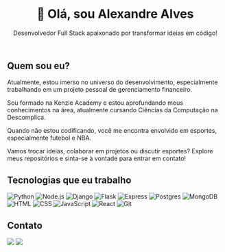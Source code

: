 <header>
    <h1>👋 Olá, sou Alexandre Alves</h1>
    <p>Desenvolvedor Full Stack apaixonado por transformar ideias em código!</p>
</header>
<section>
    <h2>Quem sou eu?</h2>
    <p>Atualmente, estou imerso no universo do desenvolvimento, especialmente trabalhando em um projeto pessoal de gerenciamento financeiro.</p>
    <p>Sou formado na Kenzie Academy e estou aprofundando meus conhecimentos na área, atualmente cursando Ciências da Computação na Descomplica.</p>
    <p>Quando não estou codificando, você me encontra envolvido em esportes, especialmente futebol e NBA.</p>
    <p>Vamos trocar ideias, colaborar em projetos ou discutir esportes? Explore meus repositórios e sinta-se à vontade para entrar em contato!</p>
</section>
<section>
    <h2>Tecnologias que eu trabalho</h2>
    <p>
        <img src="https://cdn.jsdelivr.net/gh/devicons/devicon/icons/python/python-original-wordmark.svg" alt="Python">
        <img src="https://cdn.jsdelivr.net/gh/devicons/devicon/icons/nodejs/nodejs-original-wordmark.svg" alt="Node.js">
        <img src="https://cdn.jsdelivr.net/gh/devicons/devicon/icons/django/django-plain-wordmark.svg" alt="Django">
        <img src="https://cdn.jsdelivr.net/gh/devicons/devicon/icons/flask/flask-original-wordmark.svg" alt="Flask">
        <img src="https://cdn.jsdelivr.net/gh/devicons/devicon/icons/express/express-original-wordmark.svg" alt="Express">
        <img src="https://cdn.jsdelivr.net/gh/devicons/devicon/icons/postgresql/postgresql-original-wordmark.svg" alt="Postgres">
        <img src="https://cdn.jsdelivr.net/gh/devicons/devicon/icons/mongodb/mongodb-original-wordmark.svg" alt="MongoDB">
        <img src="https://cdpn.jsdelivr.net/gh/devicons/devicon/icons/html5/html5-original-wordmark.svg" alt="HTML">
        <img src="https://cdn.jsdelivr.net/gh/devicons/devicon/icons/css3/css3-original-wordmark.svg" alt="CSS">
        <img src="https://cdn.jsdelivr.net/gh/devicons/devicon/icons/javascript/javascript-original.svg" alt="JavaScript">
        <img src="https://cdn.jsdelivr.net/gh/devicons/devicon/icons/react/react-original-wordmark.svg" alt="React">
        <img src="https://cdn.jsdelivr.net/gh/devicons/devicon/icons/git/git-original-wordmark.svg" alt="Git">
    </p>
</section>
<section>
    <h2>Contato</h2>
    <a href="https://www.linkedin.com/in/alexandre-alvescs/" target="_blank"><img loading="lazy" src="https://img.shields.io/badge/-LinkedIn-%230077B5?style=for-the-badge&logo=linkedin&logoColor=white" target="_blank"></a>
    <a href = "mailto:alexandrealvescs@gmail.com"><img loading="lazy" src="https://img.shields.io/badge/Gmail-D14836?style=for-the-badge&logo=gmail&logoColor=white" target="_blank"></a>
</section>
